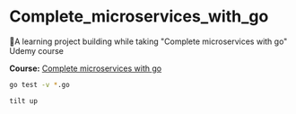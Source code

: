 # Complete_microservices_with_go

🚀A learning project building while taking "Complete microservices with go" Udemy course

**Course:** [Complete microservices with go](https://www.udemy.com/course/complete-microservices-with-go)

```bash
go test -v *.go
```

```bash
tilt up
```